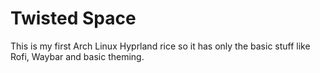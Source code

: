 # Twisted Space
This is my first Arch Linux Hyprland rice so it has only the basic stuff like Rofi, Waybar and basic theming.
